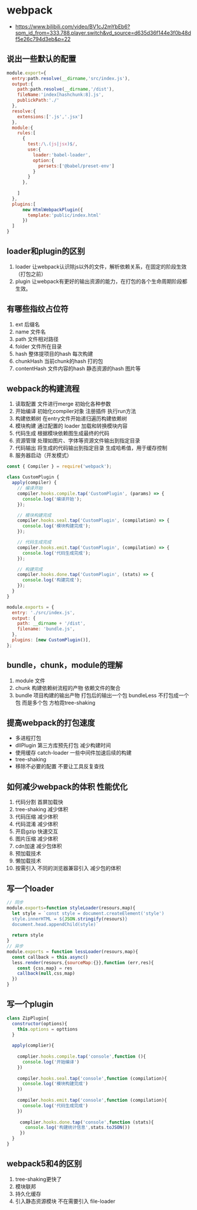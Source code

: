 # webpack

- https://www.bilibili.com/video/BV1cJ2mYbEb6?spm_id_from=333.788.player.switch&vd_source=d635d36f144e3f0b48df5e26c794d3eb&p=22

## 说出一些默认的配置

```js
module.export={
  entry:path.resolve(__dirname,'src/index.js'),
  output:{
    path:path.resolve(__dirname,'/dist'),
    fileName:'index[hashchunk:8].js',
    publickPath:'./'
  },
  resolve:{
    extensions:['.js','.jsx']
  },
  module:{
    rules:[
      {
        test:/\.(js|jsx)$/,
        use:{
          loader:'babel-loader',
          option:{
            persets:['@babel/preset-env']
          }
        }
      },
        
    ]
  },
  plugins:[
      new HtmlWebpackPlugin({
        template:'public/index.html'
      })
  ]
}
```

## loader和plugin的区别

1. loader 让webpack认识除js以外的文件，解析依赖关系，在固定的阶段生效（打包之前）
2. plugin 让webpack有更好的输出资源的能力，在打包的各个生命周期阶段都生效。

## 有哪些指纹占位符

1. ext 后缀名
2. name 文件名
3. path 文件相对路径
4. folder 文件所在目录
5. hash 整体提项目的hash 每次构建
6. chunkHash 当前chunk的hash 打的包
7. contentHash 文件内容的hash 静态资源的hash 图片等


## webpack的构建流程

1. 读取配置 文件进行merge 初始化各种参数
2. 开始编译 初始化compiler对象 注册插件 执行run方法
3. 构建依赖树 在entry文件开始递归遍历构建依赖树 
4. 模块构建 通过配置的 loader 加载和转换模块内容
5. 代码生成 根据模块依赖图生成最终的代码
6. 资源管理 处理如图片、字体等资源文件输出到指定目录
7. 代码输出 将生成的代码输出到指定目录 生成哈希值，用于缓存控制
8. 服务器启动（开发模式）

```js
const { Compiler } = require('webpack');

class CustomPlugin {
  apply(compiler) {
    // 编译开始
    compiler.hooks.compile.tap('CustomPlugin', (params) => {
      console.log('编译开始');
    });

    // 模块构建完成
    compiler.hooks.seal.tap('CustomPlugin', (compilation) => {
      console.log('模块构建完成');
    });

    // 代码生成完成
    compiler.hooks.emit.tap('CustomPlugin', (compilation) => {
      console.log('代码生成完成');
    });

    // 构建完成
    compiler.hooks.done.tap('CustomPlugin', (stats) => {
      console.log('构建完成');
    });
  }
}

module.exports = {
  entry: './src/index.js',
  output: {
    path: __dirname + '/dist',
    filename: 'bundle.js',
  },
  plugins: [new CustomPlugin()],
};
```

## bundle，chunk，module的理解

1. module 文件
2. chunk 构建依赖树流程的产物 依赖文件的聚合
3. bundle 项目构建的输出产物 打包后的输出一个包 
   bundleLess 不打包成一个包 而是多个包 方柏霓tree-shaking

## 提高webpack的打包速度 

- 多进程打包
- dllPlugin 第三方库预先打包 减少构建时间
- 使用缓存 catch-loader 一些中间件加速后续的构建
- tree-shaking
- 移除不必要的配置 不要让工具反复查找 

## 如何减少webpack的体积 性能优化

1. 代码分割  首屏加载快
2. tree-shaking 减少体积
3. 代码压缩 减少体积
4. 代码混淆 减少体积
5. 开启gzip 快速交互
6. 图片压缩  减少体积
7. cdn加速  减少包体积
8. 预加载技术
9. 懒加载技术
10. 按需引入 不同的浏览器兼容引入 减少包的体积


## 写一个loader

```js
// 同步
module.exports=function styleLoader(resours,map){
  let style = `const style = document.createElement('style')
  style.innerHTML = ${JSON.stringify(resours)}
  document.head.appendChild(style)`
  
  return style
}
// 异步
module.exports = function lessLoader(resours,map){
  const callback = this.async()
  less.render(resours,{sourceMap:{}},function (err,res){
    const {css,map} = res
    callback(null,css,map)
  })
}
```

## 写一个plugin

```js
class ZipPlugin{
  constructor(options){
    this.options = opttions
  }
  
  apply(complier){
    
    complier.hooks.compile.tap('console',function (){
      console.log('开始编译')
    })
    
    compiler.hooks.seal.tap('console',function (compilation){
      console.log('模块构建完成')
    })
    
    compiler.hooks.emit.tap('console',function (compilation){
      console.log('代码生成完成')
    })
     
     complier.hooks.done.tap('console',function (stats){
       console.log('构建统计信息',stats.toJSON())
     })
  }
}
```


## webpack5和4的区别

1. tree-shaking更快了
2. 模块联邦 
3. 持久化缓存
4. 引入静态资源模块 不在需要引入 file-loader 


